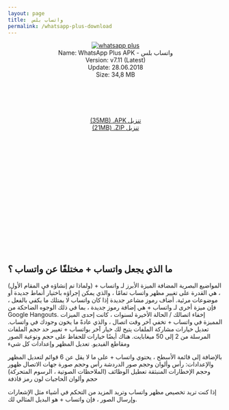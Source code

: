 ```yaml
---
layout: page
title:  واتساب بلس
permalink: /whatsapp-plus-download
---
```


<script async src="//pagead2.googlesyndication.com/pagead/js/adsbygoogle.js"></script>
<!-- Esnek -->
<ins class="adsbygoogle"
     style="display:block"
     data-ad-client="ca-pub-7942429830883405"
     data-ad-slot="5130793994"
     data-ad-format="auto"></ins>
<script>
(adsbygoogle = window.adsbygoogle || []).push({});
</script>
<center>
<a href="https://plusapkz.com/"><img src="https://plusapkz.com/wplus.png" alt="whatsapp plus" title="gbwhatsapp" /></a><br />
Name: WhatsApp Plus APK - واتساب بلس<br />
Version: v7.11 (Latest)<br />
Update: 28.06.2018<br />
Size: 34,8 MB<br />
     <center>
<script async src="//pagead2.googlesyndication.com/pagead/js/adsbygoogle.js"></script>
<!-- Baglanti20090 -->
<ins class="adsbygoogle"
     style="display:inline-block;width:200px;height:90px"
     data-ad-client="ca-pub-7942429830883405"
     data-ad-slot="9116964791"></ins>
<script>
(adsbygoogle = window.adsbygoogle || []).push({});
</script>
</center>
<a rel="dofollow" href="https://plusmodapks.xyz/gb-whatsapp-download" target="_blank">(35MB) .APK تنزيل</a><br>
<a rel="nofollow" href="https://ar.plusapkz.com/WhatsappPlusV610.zip" target="_blank">(21MB) .ZIP تنزيل</a><br>
<script async src="//pagead2.googlesyndication.com/pagead/js/adsbygoogle.js"></script>
<!-- 336 -->
<ins class="adsbygoogle"
     style="display:inline-block;width:336px;height:280px"
     data-ad-client="ca-pub-7942429830883405"
     data-ad-slot="9585734309"></ins>
<script>
(adsbygoogle = window.adsbygoogle || []).push({});
</script>
</center>

<h2>ما الذي يجعل واتساب + مختلفًا عن واتساب ؟</h2>
المواضيع البصرية المضافة
الميزة الأبرز لـ واتساب + (ولماذا تم إنشاؤه في المقام الأول) ، هي القدرة على تغيير مظهر واتساب تمامًا ،
والذي يمكن إجراؤه باختيار أنماط جديدة أو موضوعات مرئية.
أضاف رموز مشاعر جديدة
إذا كان واتساب لا يمتلك ما يكفي بالفعل ، فإن ميزة أخرى لـ واتساب + هي إضافة رموز جديدة ، بما في ذلك
الوجوه الضاحكة من Google Hangouts.
إخفاء اتصالك / الحالة الأخيرة
لسنوات ، كانت إحدى الميزات المميزة في واتساب + تخفي آخر وقت اتصال ، والذي عادةً ما يخون وجودك في
واتساب.
تعديل خيارات مشاركة الملفات
يتيح لك خيار آخر بواتساب + تغيير حد حجم الملفات المرسلة من 2 إلى 50 ميغابايت. هناك أيضًا خيارات للحفاظ
على حجم ونوعية الصور ومقاطع الفيديو.
تعديل المظهر وإعدادات كل شيء

بالإضافة إلى قائمة الأسطح ، يحتوي واتساب + على ما لا يقل عن 6 قوائم لتعديل المظهر والإعدادات:
رأس وألوان وحجم صور الدردشة
رأس وحجم صورة جهات الاتصال
ظهور وحجم الإخطارات المنبثقة
تعطيل الوظائف (الملاحظات الصوتية ، الرسوم المتحركة)
حجم وألوان الحاجيات
لون رمز قاذفة

إذا كنت تريد تخصيص مظهر واتساب وتريد المزيد من التحكم في أشياء مثل الإشعارات وإرسال الصور ، فإن
واتساب + هو البديل المثالي لك.
